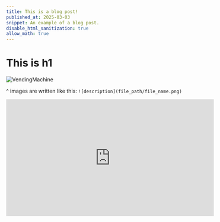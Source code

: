 ```yaml
---
title: This is a blog post!
published_at: 2025-03-03
snippet: An example of a blog post.
disable_html_sanitization: true
allow_math: true
---
```

# This is h1

![VendingMachine](/w01s1/Vending%20Machine.jpg)

^ images are written like this: `![description](file_path/file_name.png)`


<iframe width="560" height="315" src="https://www.youtube.com/embed/5VaKdkievIk?si=See_z2xPINMSU81A" title="YouTube video player" frameborder="0" allow="accelerometer; autoplay; clipboard-write; encrypted-media; gyroscope; picture-in-picture; web-share" referrerpolicy="strict-origin-when-cross-origin" allowfullscreen></iframe>
